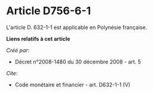 # Article D756-6-1

L'article D. 632-1-1 est applicable en Polynésie française.

**Liens relatifs à cet article**

_Créé par_:

  - Décret n°2008-1480 du 30 décembre 2008 - art. 5

_Cite_:

  - Code monétaire et financier - art. D632-1-1 (V)

